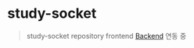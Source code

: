 # study-socket
> study-socket repository frontend
[Backend](https://github.com/Sonchaegeon/study-socket.io) 연동 중
